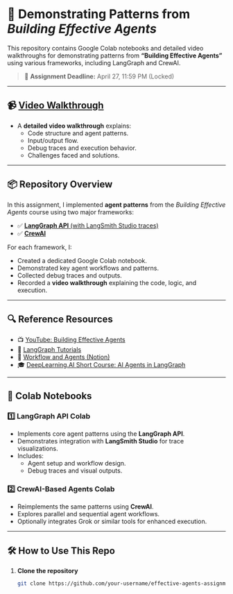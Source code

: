 # 🤖 Demonstrating Patterns from *Building Effective Agents*

This repository contains Google Colab notebooks and detailed video walkthroughs for demonstrating patterns from **“Building Effective Agents”** using various frameworks, including LangGraph and CrewAI.

> 📅 **Assignment Deadline:** April 27, 11:59 PM (Locked)
---

## 📹 [Video Walkthrough](https://youtu.be/CAK62r68hIA)

- A **detailed video walkthrough** explains:
  - Code structure and agent patterns.
  - Input/output flow.
  - Debug traces and execution behavior.
  - Challenges faced and solutions.
  
---

## 📦 Repository Overview

In this assignment, I implemented **agent patterns** from the *Building Effective Agents* course using two major frameworks:
- ✅ [**LangGraph API** (with LangSmith Studio traces)](https://colab.research.google.com/drive/1XHB6ZaMdSmMJ0xJlwAZeKeOVtA1VQwVx?usp=sharing)
- ✅ [**CrewAI**](https://colab.research.google.com/drive/1dvpDOjuHfsl678Iwe7bHb1U1Z8h4SaZ3?usp=sharing)

For each framework, I:
- Created a dedicated Google Colab notebook.
- Demonstrated key agent workflows and patterns.
- Collected debug traces and outputs.
- Recorded a **video walkthrough** explaining the code, logic, and execution.

---

## 🔍 Reference Resources

- 📺 [YouTube: Building Effective Agents](https://www.youtube.com/watch?v=aHCDrAbH_go&t=5s)
- 📘 [LangGraph Tutorials](https://langchain-ai.github.io/langgraph/tutorials/workflows)
- 📝 [Workflow and Agents (Notion)](https://mirror-feeling-d80.notion.site/Workflow-And-Agents-17e808527b1780d792a0d934ce62bee6)
- 🎓 [DeepLearning.AI Short Course: AI Agents in LangGraph](https://www.deeplearning.ai/short-courses/ai-agents-in-langgraph/)

---

## 🚀 Colab Notebooks

### 1️⃣ LangGraph API Colab
- Implements core agent patterns using the **LangGraph API**.
- Demonstrates integration with **LangSmith Studio** for trace visualizations.
- Includes:
  - Agent setup and workflow design.
  - Debug traces and visual outputs.

### 2️⃣ CrewAI-Based Agents Colab
- Reimplements the same patterns using **CrewAI**.
- Explores parallel and sequential agent workflows.
- Optionally integrates Grok or similar tools for enhanced execution.

---

## 🛠 How to Use This Repo

1. **Clone the repository**
   ```bash
   git clone https://github.com/your-username/effective-agents-assignment.git
